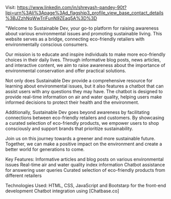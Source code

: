 Visit: https://www.linkedin.com/in/shreyash-pandey-90t?lipi=urn%3Ali%3Apage%3Ad_flagship3_profile_view_base_contact_details%3BJZzhNqWwTriFunN9ZEaq5A%3D%3D


"Welcome to Sustainable Dev, your go-to platform for raising awareness about various environmental issues and promoting sustainable living. This website serves as a bridge, connecting eco-friendly retailers with environmentally conscious consumers.

Our mission is to educate and inspire individuals to make more eco-friendly choices in their daily lives. Through informative blog posts, news articles, and interactive content, we aim to raise awareness about the importance of environmental conservation and offer practical solutions.

Not only does Sustainable Dev provide a comprehensive resource for learning about environmental issues, but it also features a chatbot that can assist users with any questions they may have. The chatbot is designed to provide real-time information on air and water quality, helping users make informed decisions to protect their health and the environment.

Additionally, Sustainable Dev goes beyond awareness by facilitating connections between eco-friendly retailers and customers. By showcasing a curated selection of eco-friendly products, we empower users to shop consciously and support brands that prioritize sustainability.

Join us on this journey towards a greener and more sustainable future. Together, we can make a positive impact on the environment and create a better world for generations to come.

Key Features:
Informative articles and blog posts on various environmental issues
Real-time air and water quality index information
Chatbot assistance for answering user queries
Curated selection of eco-friendly products from different retailers

Technologies Used:
HTML, CSS, JavaScript and Bootstarp for the front-end development
Chatbot integration using [Chatbase.co]
